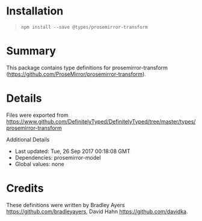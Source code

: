# Installation
> `npm install --save @types/prosemirror-transform`

# Summary
This package contains type definitions for prosemirror-transform (https://github.com/ProseMirror/prosemirror-transform).

# Details
Files were exported from https://www.github.com/DefinitelyTyped/DefinitelyTyped/tree/master/types/prosemirror-transform

Additional Details
 * Last updated: Tue, 26 Sep 2017 00:18:08 GMT
 * Dependencies: prosemirror-model
 * Global values: none

# Credits
These definitions were written by Bradley Ayers <https://github.com/bradleyayers>, David Hahn <https://github.com/davidka>.
